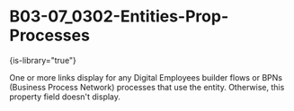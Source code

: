 # B03-07_0302-Entities-Prop-Processes

{is-library="true"}

<snippet id="B03-07_0302-Entities-Prop-Processes_snippet">



One or more links display for any Digital Employees builder flows or BPNs (Business Process Network) processes that use the entity. Otherwise, this property field doesn't display.


</snippet>